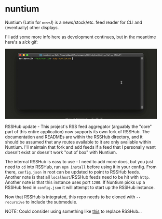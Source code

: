 # nuntium
Nuntium (Latin for `news`!) is a news/stock/etc. feed reader for CLI and (eventually) other displays.

I'll add some more info here as development continues, but in the meantime here's a *sick* gif:

![Demo of Nuntium](./demos/demo.gif)

RSSHub update - This project's RSS feed aggregator (arguably the "core" part of this entire application) now supports its own fork of RSSHub. The documentation and READMEs are within the RSSHub directory, and it should be assumed that any routes available to it are only available within Nuntium. I'll maintain that fork and add feeds if a feed that I personally want doesn't exist or doesn't work "out of box" with Nuntium.

The internal RSSHub is easy to use - I need to add more docs, but you just need to `cd` into RSSHub, run `npm install` before using it in your config. From there, `config.json` in root can be updated to point to RSSHub feeds. Another note is  that all `localhost`/RSSHub feeds need to be hit with `http`. Another note is that this instance uses port `1200`. If Nuntium picks up a RSSHub feed in `config.json` it will attempt to start up the RSSHub instance.

Now that RSSHub is integrated, this repo needs to be cloned with `--recursive` to include the submodule.

NOTE: Could consider using something like [this](https://www.romanzolotarev.com/rssg.html) to replace RSSHub...

